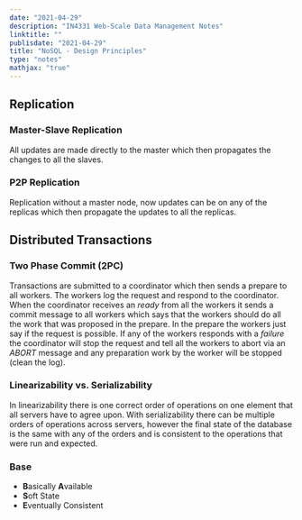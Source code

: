 ```yaml
---
date: "2021-04-29"
description: "IN4331 Web-Scale Data Management Notes"
linktitle: ""
publisdate: "2021-04-29"
title: "NoSQL - Design Principles"
type: "notes"
mathjax: "true"
---
```


## Replication

### Master-Slave Replication

All updates are made directly to the master which then propagates the changes to all the slaves.

### P2P Replication

Replication without a master node, now updates can be on any of the replicas which then propagate the updates to all the replicas.

## Distributed Transactions

### Two Phase Commit (2PC)

Transactions are submitted to a coordinator which then sends a prepare to all workers. The workers log the request and respond to the coordinator. When the coordinator receives an _ready_ from all the workers it sends a commit message to all workers which says that the workers should do all the work that was proposed in the prepare. In the prepare the workers just say if the request is possible. If any of the workers responds with a _failure_ the coordinator will stop the request and tell all the workers to abort via an _ABORT_ message and any preparation work by the worker will be stopped (clean the log).

### Linearizability vs. Serializability

In linearizability there is one correct order of operations on one element that all servers have to agree upon. With serializability there can be multiple orders of operations across servers, however the final state of the database is the same with any of the orders and is consistent to the operations that were run and expected.

### Base

- **B**asically **A**vailable
- **S**oft State
- **E**ventually Consistent
